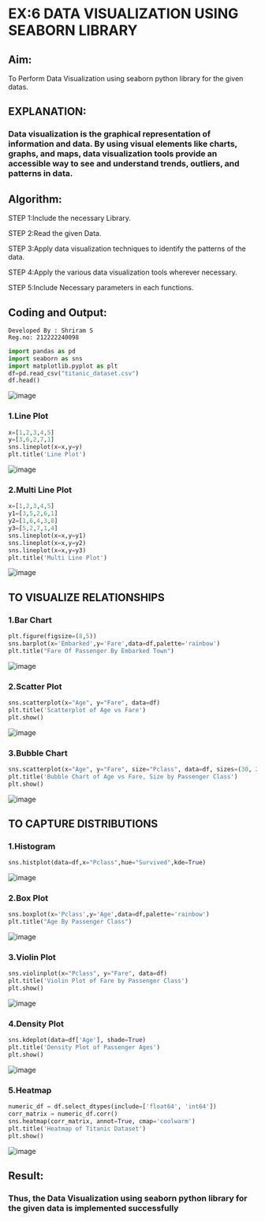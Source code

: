# EX:6 DATA VISUALIZATION USING SEABORN LIBRARY

## Aim:
  To Perform Data Visualization using seaborn python library for the given datas.

## EXPLANATION:
### Data visualization is the graphical representation of information and data. By using visual elements like charts, graphs, and maps, data visualization tools provide an accessible way to see and understand trends, outliers, and patterns in data.

## Algorithm:

STEP 1:Include the necessary Library.

STEP 2:Read the given Data.

STEP 3:Apply data visualization techniques to identify the patterns of the data.

STEP 4:Apply the various data visualization tools wherever necessary.

STEP 5:Include Necessary parameters in each functions.

## Coding and Output:
```
Developed By : Shriram S
Reg.no: 212222240098
```
```py
import pandas as pd
import seaborn as sns
import matplotlib.pyplot as plt
df=pd.read_csv("titanic_dataset.csv")
df.head()
```

![image](https://github.com/ShriramGH/EXNO-6-DS/assets/117991122/e26bea1d-1d65-49bd-a57d-68f683a7df75)


### 1.Line Plot
```py
x=[1,2,3,4,5]
y=[3,6,2,7,1]
sns.lineplot(x=x,y=y)
plt.title('Line Plot')
```
![image](https://github.com/ShriramGH/EXNO-6-DS/assets/117991122/6662762c-b6e3-4bcb-8f82-8b2168d815f8)

### 2.Multi Line Plot
```py
x=[1,2,3,4,5]
y1=[3,5,2,6,1]
y2=[1,6,4,3,8]
y3=[5,2,7,1,4]
sns.lineplot(x=x,y=y1)
sns.lineplot(x=x,y=y2)
sns.lineplot(x=x,y=y3)
plt.title('Multi Line Plot')
```
![image](https://github.com/ShriramGH/EXNO-6-DS/assets/117991122/d1ed3870-1415-4502-b39d-954ea93c44ce)


## TO VISUALIZE RELATIONSHIPS
### 1.Bar Chart
```py
plt.figure(figsize=(8,5))
sns.barplot(x='Embarked',y='Fare',data=df,palette='rainbow')
plt.title("Fare Of Passenger By Embarked Town")
```
![image](https://github.com/ShriramGH/EXNO-6-DS/assets/117991122/c6bdb7c4-a7e1-4115-8eb2-dd8f16018609)

### 2.Scatter Plot
```py
sns.scatterplot(x="Age", y="Fare", data=df)
plt.title('Scatterplot of Age vs Fare')
plt.show()
```
![image](https://github.com/ShriramGH/EXNO-6-DS/assets/117991122/1e35948b-bfd8-45e4-becf-afcfa57d7bf8)

### 3.Bubble Chart
```py
sns.scatterplot(x="Age", y="Fare", size="Pclass", data=df, sizes=(30, 200))
plt.title('Bubble Chart of Age vs Fare, Size by Passenger Class')
plt.show()
```
![image](https://github.com/ShriramGH/EXNO-6-DS/assets/117991122/1023b92a-4f23-4978-a429-9a3dc8c9d888)

## TO CAPTURE DISTRIBUTIONS
### 1.Histogram
```py
sns.histplot(data=df,x="Pclass",hue="Survived",kde=True)
```
![image](https://github.com/ShriramGH/EXNO-6-DS/assets/117991122/e5baaaff-58df-4053-85ec-6feed4d3fb4b)

### 2.Box Plot
```py
sns.boxplot(x='Pclass',y='Age',data=df,palette='rainbow')
plt.title("Age By Passenger Class")
```
![image](https://github.com/ShriramGH/EXNO-6-DS/assets/117991122/79501a9c-6a75-4885-9f9e-cd15ad29c7b3)

### 3.Violin Plot
```py
sns.violinplot(x="Pclass", y="Fare", data=df)
plt.title('Violin Plot of Fare by Passenger Class')
plt.show()
```
![image](https://github.com/ShriramGH/EXNO-6-DS/assets/117991122/a66d284d-cbe4-4755-9415-d6a4fe51a8cc)

### 4.Density Plot
```py
sns.kdeplot(data=df['Age'], shade=True)
plt.title('Density Plot of Passenger Ages')
plt.show()
```
![image](https://github.com/ShriramGH/EXNO-6-DS/assets/117991122/9d17fb39-2d8b-4c9a-85cf-c7b8db2446f1)

### 5.Heatmap
```py
numeric_df = df.select_dtypes(include=['float64', 'int64'])
corr_matrix = numeric_df.corr()
sns.heatmap(corr_matrix, annot=True, cmap='coolwarm')
plt.title('Heatmap of Titanic Dataset')
plt.show()
```
![image](https://github.com/ShriramGH/EXNO-6-DS/assets/117991122/39f3be24-1f1d-4242-ae4d-14ac508342fc)


## Result:
  
  ### Thus, the Data Visualization using seaborn python library for the given data is implemented successfully

